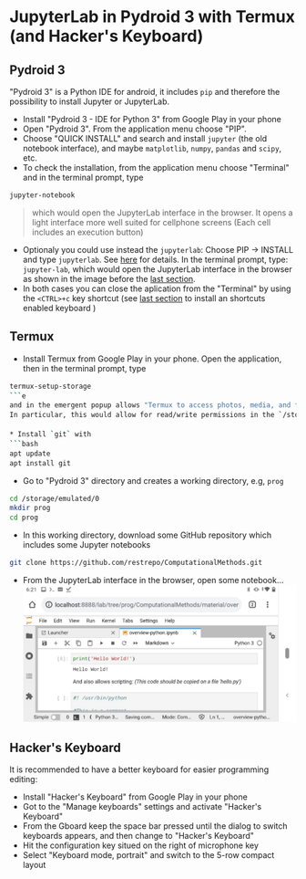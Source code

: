 # JupyterLab in Pydroid 3 with Termux (and Hacker's Keyboard)
## Pydroid 3
"Pydroid 3" is a Python IDE for android, it includes `pip` and therefore the possibility to install Jupyter or JupyterLab. 

* Install "Pydroid 3 - IDE for Python 3" from Google Play in your phone
* Open "Pydroid 3". From the application menu choose "PIP". 
* Choose "QUICK INSTALL" and search and install `jupyter` (the old notebook interface), and maybe `matplotlib`, `numpy`, `pandas` and `scipy`, etc.
* To check the installation, from the application menu choose "Terminal" and in the terminal prompt, type
```bash
jupyter-notebook
``` 
> which would open the JupyterLab interface in the browser. It opens a light interface more well suited for cellphone screens (Each cell includes an execution button)
* Optionaly you could use instead the `jupyterlab`: Choose PIP → INSTALL and type `jupyterlab`. See [here](https://stackoverflow.com/a/51581309/2268280) for details. In the terminal prompt, type: `jupyter-lab`, which would open the JupyterLab interface in the browser as shown in the image before the [last section](https://github.com/restrepo/pydroid_with_termux/blob/main/README.md#hackers-keyboard).
* In both cases you can close the aplication from the "Terminal" by using the `<CTRL>+c` key shortcut (see [last section](https://github.com/restrepo/pydroid_with_termux/blob/main/README.md#hackers-keyboard) to install an shortcuts enabled keyboard )

## Termux
* Install Termux from Google Play in your phone. Open the application, then in the terminal prompt, type
```bash
termux-setup-storage
```e
and in the emergent popup allows "Termux to access photos, media, and files on your device".
In particular, this would allow for read/write permissions in the `/storage/emulated/0` directory to be shared with "Pydroid 3".

* Install `git` with
```bash
apt update
apt install git
```
* Go to "Pydroid 3" directory and creates a working directory, e.g, `prog`
```bash
cd /storage/emulated/0
mkdir prog
cd prog
```

* In this working directory, download some GitHub repository which includes some Jupyter notebooks 
```bash
git clone https://github.com/restrepo/ComputationalMethods.git
```
* From the JupyterLab interface in the browser, open some notebook...
![img](https://github.com/restrepo/pydroid_with_termux/raw/main/img/jupyter.jpeg)

## Hacker's Keyboard
It is recommended to have a better keyboard for easier programming editing:
* Install "Hacker's Keyboard" from Google Play in your phone
* Got to the "Manage keyboards" settings and activate "Hacker's Keyboard"
* From the Gboard keep the space bar pressed until the dialog to switch keyboards appears, and then change to "Hacker's Keyboard" 
* Hit the configuration key situed on the right of microphone key
* Select "Keyboard mode, portrait" and switch to the 5-row compact layout

